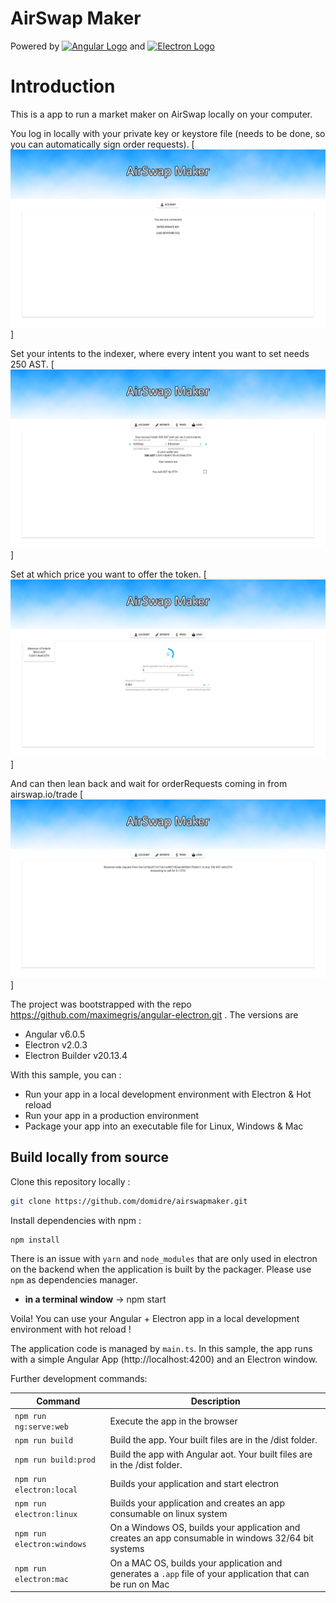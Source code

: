 # AirSwap Maker

Powered by
[![Angular Logo](./logo-angular.jpg)](https://angular.io/) and [![Electron Logo](./logo-electron.jpg)](https://electron.atom.io/)

# Introduction
This is a app to run a market maker on AirSwap locally on your computer.

You log in locally with your private key or keystore file (needs to be done, so you can automatically sign order requests).
[![LoginWindow](./screenshot_login.png)]

Set your intents to the indexer, where every intent you want to set needs 250 AST.
[![IntentsWindow](./screenshot_intents.png)]

Set at which price you want to offer the token.
[![PriceWindow](./screenshot_price.png)]

And can then lean back and wait for orderRequests coming in from airswap.io/trade
[![LogsWindow](./screenshot_logs.png)]



The project was bootstrapped with the repo https://github.com/maximegris/angular-electron.git .
The versions are
- Angular v6.0.5
- Electron v2.0.3
- Electron Builder v20.13.4

With this sample, you can :

- Run your app in a local development environment with Electron & Hot reload
- Run your app in a production environment
- Package your app into an executable file for Linux, Windows & Mac

## Build locally from source

Clone this repository locally :

``` bash
git clone https://github.com/domidre/airswapmaker.git
```

Install dependencies with npm :

``` bash
npm install
```

There is an issue with `yarn` and `node_modules` that are only used in electron on the backend when the application is built by the packager. Please use `npm` as dependencies manager.

- **in a terminal window** -> npm start  

Voila! You can use your Angular + Electron app in a local development environment with hot reload !

The application code is managed by `main.ts`. In this sample, the app runs with a simple Angular App (http://localhost:4200) and an Electron window.  

Further development commands: 

|Command|Description|
|--|--|
|`npm run ng:serve:web`| Execute the app in the browser |
|`npm run build`| Build the app. Your built files are in the /dist folder. |
|`npm run build:prod`| Build the app with Angular aot. Your built files are in the /dist folder. |
|`npm run electron:local`| Builds your application and start electron
|`npm run electron:linux`| Builds your application and creates an app consumable on linux system |
|`npm run electron:windows`| On a Windows OS, builds your application and creates an app consumable in windows 32/64 bit systems |
|`npm run electron:mac`|  On a MAC OS, builds your application and generates a `.app` file of your application that can be run on Mac |

